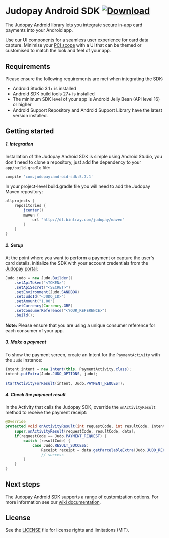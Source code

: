 # Judopay Android SDK [ ![Download](https://api.bintray.com/packages/judopay/maven/android-sdk/images/download.svg) ](https://bintray.com/judopay/maven/android-sdk/_latestVersion)

The Judopay Android library lets you integrate secure in-app card payments into your Android app.

Use our UI components for a seamless user experience for card data capture. Minimise your [PCI scope](https://www.pcisecuritystandards.org/pci_security/completing_self_assessment) with a UI that can be themed or customised to match the look and feel of your app.

## Requirements
Please ensure the following requirements are met when integrating the SDK:
- Android Studio 3.1+ is installed
- Android SDK build tools 27+ is installed
- The minimum SDK level of your app is Android Jelly Bean (API level 16) or higher
- Android Support Repository and Android Support Library have the latest version installed.

## Getting started
##### 1. Integration
Installation of the Judopay Android SDK is simple using Android Studio, you don't need to clone a repository, just add the dependency to your `app/build.gradle` file:

```groovy
compile 'com.judopay:android-sdk:5.7.1'
```

In your project-level build.gradle file you will need to add the Judopay Maven repository:

```groovy
allprojects {
    repositories {
        jcenter()
        maven {
            url "http://dl.bintray.com/judopay/maven"
        }
    }
}
```

##### 2. Setup
At the point where you want to perform a payment or capture the user's card details, initialize the SDK with your account credentials from the [Judopay portal](https://portal.judopay.com/account/settings):

```java
Judo judo = new Judo.Builder()
    .setApiToken("<TOKEN>")
    .setApiSecret("<SECRET>")
    .setEnvironment(Judo.SANDBOX)
    .setJudoId("<JUDO_ID>")
    .setAmount("1.00")
    .setCurrency(Currency.GBP)
    .setConsumerReference("<YOUR_REFERENCE>")
    .build();
```
**Note:** Please ensure that you are using a unique consumer reference for each consumer of your app.

##### 3. Make a payment
To show the payment screen, create an Intent for the `PaymentActivity` with the `Judo` instance:

```java
Intent intent = new Intent(this, PaymentActivity.class);
intent.putExtra(Judo.JUDO_OPTIONS, judo);

startActivityForResult(intent, Judo.PAYMENT_REQUEST);
```

##### 4. Check the payment result
In the Activity that calls the Judopay SDK, override the `onActivityResult` method to receive the payment receipt:

```java
@Override
protected void onActivityResult(int requestCode, int resultCode, Intent data) {
    super.onActivityResult(requestCode, resultCode, data);
    if(requestCode == Judo.PAYMENT_REQUEST) {
        switch (resultCode) {
            case Judo.RESULT_SUCCESS:
                Receipt receipt = data.getParcelableExtra(Judo.JUDO_RECEIPT);
                // success
        }
    }
}
```

## Next steps
The Judopay Android SDK supports a range of customization options. For more information see our [wiki documentation](https://github.com/Judopay/Android-Sample-App/wiki). 

## License
See the [LICENSE](https://github.com/Judopay/Android-Sample-App/blob/master/LICENSE) file for license rights and limitations (MIT).
